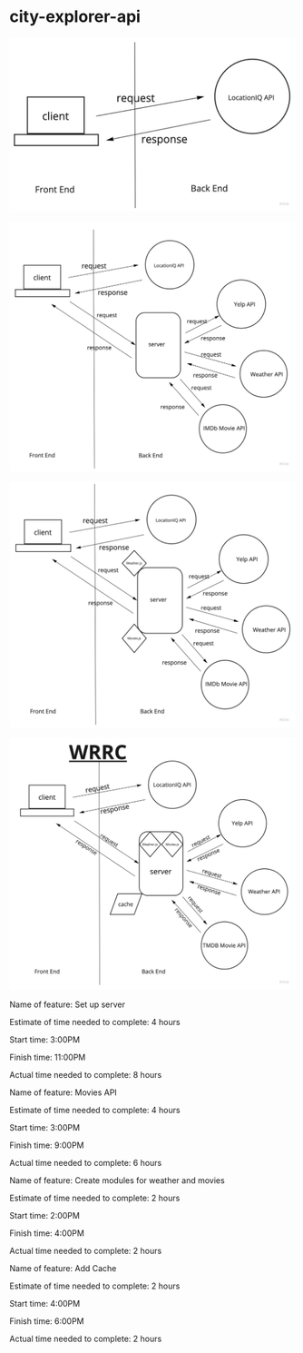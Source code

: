 # city-explorer-api

![WRRC Cycle](./img/lab06-web-request-response-cycle.jpg)

![WRRC 2](./img/WRRC2.jpeg)

![WRRC 3](./img/WRRC3.jpg)

![WRRC 4](./img/finalWRRC.jpg)

Name of feature: Set up server

Estimate of time needed to complete: 4 hours

Start time: 3:00PM

Finish time: 11:00PM

Actual time needed to complete: 8 hours

Name of feature: Movies API

Estimate of time needed to complete: 4 hours

Start time: 3:00PM

Finish time: 9:00PM

Actual time needed to complete: 6 hours

Name of feature: Create modules for weather and movies

Estimate of time needed to complete: 2 hours

Start time: 2:00PM

Finish time: 4:00PM

Actual time needed to complete: 2 hours

Name of feature: Add Cache

Estimate of time needed to complete: 2 hours

Start time: 4:00PM

Finish time: 6:00PM

Actual time needed to complete: 2 hours
